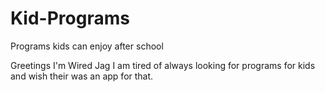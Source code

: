 # Kid-Programs
Programs kids can enjoy after school

Greetings I'm Wired Jag
I am tired of always looking for programs for kids and wish their was an app for that.
